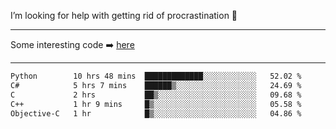 I’m looking for help with getting rid of procrastination 🤔

-----

Some interesting code :arrow_right: [here](https://github.com/zhen8838/playground)

-----

<!--START_SECTION:waka-->

```txt
Python        10 hrs 48 mins  █████████████░░░░░░░░░░░░   52.02 %
C#            5 hrs 7 mins    ██████▒░░░░░░░░░░░░░░░░░░   24.69 %
C             2 hrs           ██▒░░░░░░░░░░░░░░░░░░░░░░   09.68 %
C++           1 hr 9 mins     █▒░░░░░░░░░░░░░░░░░░░░░░░   05.58 %
Objective-C   1 hr            █▒░░░░░░░░░░░░░░░░░░░░░░░   04.86 %
```

<!--END_SECTION:waka-->

<!--
**zhen8838/zhen8838** is a ✨ _special_ ✨ repository because its `README.md` (this file) appears on your GitHub profile.

Here are some ideas to get you started:

- 🔭 I’m currently working on ...
- 🌱 I’m currently learning ...
- 👯 I’m looking to collaborate on ...
 ...
- 💬 Ask me about ...
- 📫 How to reach me: ...
- 😄 Pronouns: ...
- ⚡ Fun fact: ...
-->
